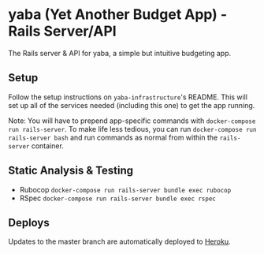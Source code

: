 # yaba (Yet Another Budget App) - Rails Server/API

The Rails server & API for yaba, a simple but intuitive budgeting app.

## Setup

Follow the setup instructions on `yaba-infrastructure`'s README. This will set up all of the services needed (including this one) to get the app running.

Note: You will have to prepend app-specific commands with `docker-compose run rails-server`. To make life less tedious, you can run `docker-compose run rails-server bash` and run commands as normal from within the `rails-server` container.

## Static Analysis & Testing

- Rubocop `docker-compose run rails-server bundle exec rubocop`
- RSpec `docker-compose run rails-server bundle exec rspec`

## Deploys

Updates to the master branch are automatically deployed to [Heroku](https://www.heroku.com//).
